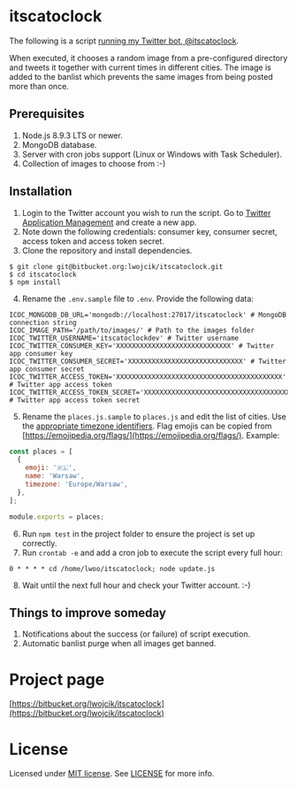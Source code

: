 # itscatoclock

The following is a script [running my Twitter bot, @itscatoclock](https://twitter.com/itscatoclock).

When executed, it chooses a random image from a pre-configured directory and tweets it together with current times in different cities. The image is added to the banlist which prevents the same images from being posted more than once.

## Prerequisites

1. Node.js 8.9.3 LTS or newer.
2. MongoDB database.
3. Server with cron jobs support (Linux or Windows with Task Scheduler).
4. Collection of images to choose from :-)

## Installation

1. Login to the Twitter account you wish to run the script. Go to [Twitter Application Management](https://apps.twitter.com/) and create a new app.
2. Note down the following credentials: consumer key, consumer secret, access token and access token secret.
3. Clone the repository and install dependencies.

```
$ git clone git@bitbucket.org:lwojcik/itscatoclock.git
$ cd itscatoclock
$ npm install
```

4. Rename the `.env.sample` file to `.env`. Provide the following data:
```
ICOC_MONGODB_DB_URL='mongodb://localhost:27017/itscatoclock' # MongoDB connection string
ICOC_IMAGE_PATH='/path/to/images/' # Path to the images folder
ICOC_TWITTER_USERNAME='itscatoclockdev' # Twitter username
ICOC_TWITTER_CONSUMER_KEY='XXXXXXXXXXXXXXXXXXXXXXXXXXXXX' # Twitter app consumer key
ICOC_TWITTER_CONSUMER_SECRET='XXXXXXXXXXXXXXXXXXXXXXXXXXXXX' # Twitter app consumer secret
ICOC_TWITTER_ACCESS_TOKEN='XXXXXXXXXXXXXXXXXXXXXXXXXXXXXXXXXXXXXXXXXX' # Twitter app access token
ICOC_TWITTER_ACCESS_TOKEN_SECRET='XXXXXXXXXXXXXXXXXXXXXXXXXXXXXXXXXXXXX' # Twitter app access token secret
```

5. Rename the `places.js.sample` to `places.js` and edit the list of cities. Use the [appropriate timezone identifiers](https://en.wikipedia.org/wiki/List_of_tz_database_time_zones). Flag emojis can be copied from [https://emojipedia.org/flags/](https://emojipedia.org/flags/). Example:

```javascript
const places = [
  {
    emoji: '🇵🇱',
    name: 'Warsaw',
    timezone: 'Europe/Warsaw',
  },
];

module.exports = places;
```

6. Run `npm test` in the project folder to ensure the project is set up correctly.
7. Run `crontab -e` and add a cron job to execute the script every full hour:
```
0 * * * * cd /home/lwoo/itscatoclock; node update.js
 ```
8. Wait until the next full hour and check your Twitter account. :-)

## Things to improve someday

1. Notifications about the success (or failure) of script execution. 
2. Automatic banlist purge when all images get banned.


# Project page

[https://bitbucket.org/lwojcik/itscatoclock](https://bitbucket.org/lwojcik/itscatoclock)

# License

Licensed under [MIT license](https://bitbucket.org/lwojcik/itscatoclock/raw/HEAD/LICENSE). See [LICENSE](https://bitbucket.org/lwojcik/itscatoclock/raw/HEAD/LICENSE) for more info.